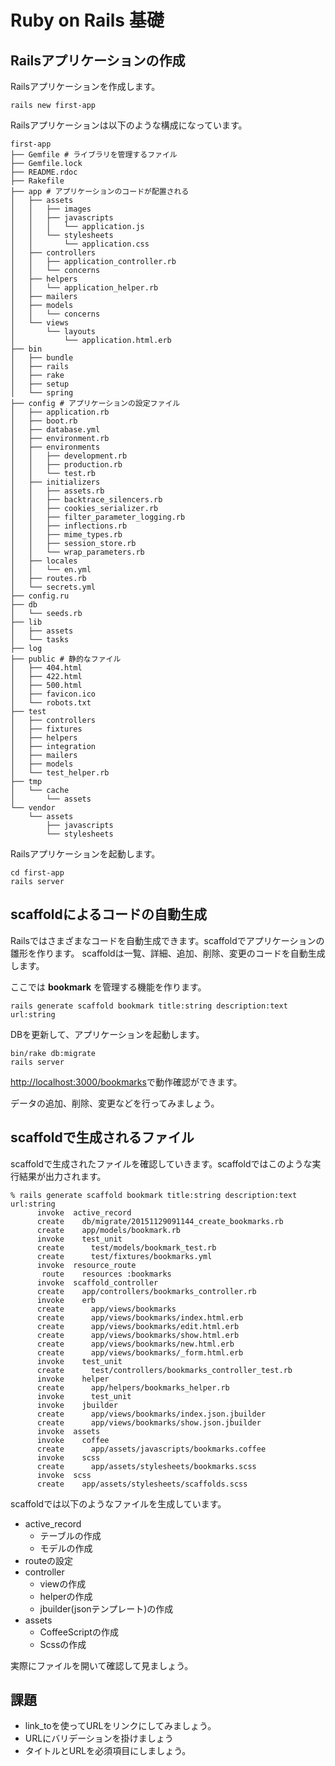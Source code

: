 # Ruby on Rails 基礎

## Railsアプリケーションの作成

Railsアプリケーションを作成します。

```
rails new first-app
```

Railsアプリケーションは以下のような構成になっています。

```
first-app
├── Gemfile # ライブラリを管理するファイル
├── Gemfile.lock
├── README.rdoc
├── Rakefile
├── app # アプリケーションのコードが配置される
│   ├── assets
│   │   ├── images
│   │   ├── javascripts
│   │   │   └── application.js
│   │   └── stylesheets
│   │       └── application.css
│   ├── controllers
│   │   ├── application_controller.rb
│   │   └── concerns
│   ├── helpers
│   │   └── application_helper.rb
│   ├── mailers
│   ├── models
│   │   └── concerns
│   └── views
│       └── layouts
│           └── application.html.erb
├── bin
│   ├── bundle
│   ├── rails
│   ├── rake
│   ├── setup
│   └── spring
├── config # アプリケーションの設定ファイル
│   ├── application.rb
│   ├── boot.rb
│   ├── database.yml
│   ├── environment.rb
│   ├── environments
│   │   ├── development.rb
│   │   ├── production.rb
│   │   └── test.rb
│   ├── initializers
│   │   ├── assets.rb
│   │   ├── backtrace_silencers.rb
│   │   ├── cookies_serializer.rb
│   │   ├── filter_parameter_logging.rb
│   │   ├── inflections.rb
│   │   ├── mime_types.rb
│   │   ├── session_store.rb
│   │   └── wrap_parameters.rb
│   ├── locales
│   │   └── en.yml
│   ├── routes.rb
│   └── secrets.yml
├── config.ru
├── db
│   └── seeds.rb
├── lib
│   ├── assets
│   └── tasks
├── log
├── public # 静的なファイル
│   ├── 404.html
│   ├── 422.html
│   ├── 500.html
│   ├── favicon.ico
│   └── robots.txt
├── test
│   ├── controllers
│   ├── fixtures
│   ├── helpers
│   ├── integration
│   ├── mailers
│   ├── models
│   └── test_helper.rb
├── tmp
│   └── cache
│       └── assets
└── vendor
    └── assets
        ├── javascripts
        └── stylesheets
```

Railsアプリケーションを起動します。

```
cd first-app
rails server
```

## scaffoldによるコードの自動生成

Railsではさまざまなコードを自動生成できます。scaffoldでアプリケーションの雛形を作ります。
scaffoldは一覧、詳細、追加、削除、変更のコードを自動生成します。

ここでは **bookmark** を管理する機能を作ります。

```
rails generate scaffold bookmark title:string description:text url:string
```

DBを更新して、アプリケーションを起動します。

```
bin/rake db:migrate
rails server
```

[http://localhost:3000/bookmarks](http://localhost:3000/bookmarks)で動作確認ができます。

データの追加、削除、変更などを行ってみましょう。


## scaffoldで生成されるファイル

scaffoldで生成されたファイルを確認していきます。scaffoldではこのような実行結果が出力されます。

```
% rails generate scaffold bookmark title:string description:text url:string
      invoke  active_record
      create    db/migrate/20151129091144_create_bookmarks.rb
      create    app/models/bookmark.rb
      invoke    test_unit
      create      test/models/bookmark_test.rb
      create      test/fixtures/bookmarks.yml
      invoke  resource_route
       route    resources :bookmarks
      invoke  scaffold_controller
      create    app/controllers/bookmarks_controller.rb
      invoke    erb
      create      app/views/bookmarks
      create      app/views/bookmarks/index.html.erb
      create      app/views/bookmarks/edit.html.erb
      create      app/views/bookmarks/show.html.erb
      create      app/views/bookmarks/new.html.erb
      create      app/views/bookmarks/_form.html.erb
      invoke    test_unit
      create      test/controllers/bookmarks_controller_test.rb
      invoke    helper
      create      app/helpers/bookmarks_helper.rb
      invoke      test_unit
      invoke    jbuilder
      create      app/views/bookmarks/index.json.jbuilder
      create      app/views/bookmarks/show.json.jbuilder
      invoke  assets
      invoke    coffee
      create      app/assets/javascripts/bookmarks.coffee
      invoke    scss
      create      app/assets/stylesheets/bookmarks.scss
      invoke  scss
      create    app/assets/stylesheets/scaffolds.scss
```

scaffoldでは以下のようなファイルを生成しています。

* active_record
  * テーブルの作成
  * モデルの作成
* routeの設定
* controller
  * viewの作成
  * helperの作成
  * jbuilder(jsonテンプレート)の作成
* assets
  * CoffeeScriptの作成
  * Scssの作成

実際にファイルを開いて確認して見ましょう。

## 課題

* link_toを使ってURLをリンクにしてみましょう。
* URLにバリデーションを掛けましょう
* タイトルとURLを必須項目にしましょう。
